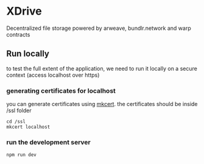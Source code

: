 # XDrive
Decentralized file storage powered by arweave, bundlr.network and warp contracts

## Run locally
to test the full extent of the application, we need to run it locally on a secure context (access localhost over https)

### generating certificates for localhost
you can generate certificates using [mkcert](https://github.com/FiloSottile/mkcert). the certificates should be inside /ssl folder

```shell
cd /ssl
mkcert localhost
```

### run the development server

```shell
npm run dev
```